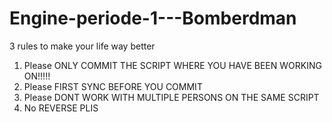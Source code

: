 # Engine-periode-1---Bomberdman

3 rules to make your life way better

1. Please ONLY COMMIT THE SCRIPT WHERE YOU HAVE BEEN WORKING ON!!!!!
2. Please FIRST SYNC BEFORE YOU COMMIT
3. Please DONT WORK WITH MULTIPLE PERSONS ON THE SAME SCRIPT
4. No REVERSE PLIS
